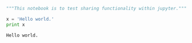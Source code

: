 

```python
"""This notebook is to test sharing functionality within jupyter."""
```


```python
x = 'Hello world.'
print x

```

    Hello world.



```python

```
